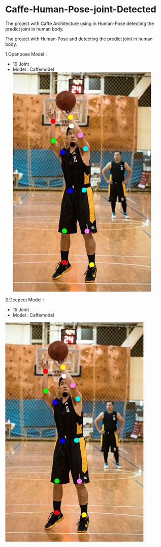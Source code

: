 # Caffe-Human-Pose-joint-Detected
The project with Caffe Architecture using in Human-Pose detecting the predict joint in human body.

The project with Human-Pose and detecting the predict joint in human body.

1.Openpose Model : 
  - 19 Joint
  - Model : Caffemodel <br>
 ![image](data/img/TGB0418_SPOT.png)


2.Deepcut Model : 
  - 15 Joint 
  - Model : Caffemodel

![image](data/img/TGB0418_SPOT.png)
